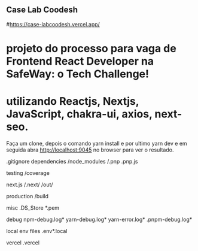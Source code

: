 ## Case Lab Coodesh

#https://case-labcoodesh.vercel.app/

# projeto do processo para vaga de Frontend React Developer na SafeWay: o Tech Challenge!
# utilizando Reactjs, Nextjs, JavaScript, chakra-ui, axios, next-seo.

 Faça um clone, depois o comando yarn install 
 e por ultimo yarn dev 
 e em seguida
 abra [http://localhost:9045](http://localhost:9045) no browser para ver o resultado.


.gitignore
dependencies
/node_modules
/.pnp
.pnp.js

testing
/coverage

next.js
/.next/
/out/

production
/build

misc
.DS_Store
*.pem

debug
npm-debug.log*
yarn-debug.log*
yarn-error.log*
.pnpm-debug.log*

local env files
.env*.local

vercel
.vercel
